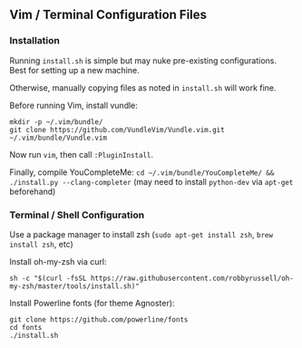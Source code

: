 ## Vim / Terminal Configuration Files

### Installation

Running `install.sh` is simple but may nuke pre-existing configurations. Best for setting up a new machine.

Otherwise, manually copying files as noted in `install.sh` will work fine.

Before running Vim, install vundle:

```
mkdir -p ~/.vim/bundle/ 
git clone https://github.com/VundleVim/Vundle.vim.git ~/.vim/bundle/Vundle.vim
```

Now run `vim`, then call `:PluginInstall`.

Finally, compile YouCompleteMe: `cd ~/.vim/bundle/YouCompleteMe/ && ./install.py --clang-completer` (may need to install `python-dev` via `apt-get` beforehand)

### Terminal / Shell Configuration

Use a package manager to install zsh (`sudo apt-get install zsh`, `brew install zsh`, etc)

Install oh-my-zsh via curl:

`sh -c "$(curl -fsSL https://raw.githubusercontent.com/robbyrussell/oh-my-zsh/master/tools/install.sh)"`

Install Powerline fonts (for theme Agnoster):

```
git clone https://github.com/powerline/fonts
cd fonts
./install.sh
```
